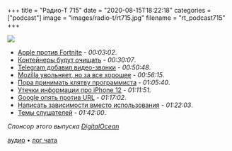 +++
title = "Радио-Т 715"
date = "2020-08-15T18:22:18"
categories = ["podcast"]
image = "images/radio-t/rt715.jpg"
filename = "rt_podcast715"
+++

![](https://radio-t.com/images/radio-t/rt715.jpg)

- [Apple против Fortnite](https://www.theverge.com/2020/8/14/21368651/apple-fortnite-ios-app-store-ban-lawsuit-epic-games-payments) - *00:03:02*.
- [Контейнеры будут очищать](https://www.docker.com/pricing/retentionfaq) - *00:30:07*.
- [Telegram добавил видео-звонки](https://thenextweb.com/apps/2020/08/14/telegram-introduces-end-to-end-encrypted-video-calls/) - *00:50:48*.
- [Mozilla увольняет, но за все хорошее](https://blog.mozilla.org/blog/2020/08/11/changing-world-changing-mozilla/) - *00:56:15*.
- [Пора принимать клятву программиста](https://capitalandgrowth.org/answers/Article/3323627/Microsoft-President-Brad-Smith-Why-We-Urgently-Need-a-Hippocratic-Oath-for-Software-Engineers) - *01:05:40*.
- [Утечки информации про iPhone 12](https://www.tomsguide.com/news/iphone-12-leak-reveals-killer-camera-upgrade-to-fight-galaxy-note-20) - *01:11:51*.
- [Google опять против URL](https://www.androidpolice.com/2020/08/13/google-resumes-its-senseless-attack-on-the-url-bar-hides-full-addresses-on-chrome-canary/) - *01:17:02*.
- [Написать зависимости вместо использования](https://blog.carlmjohnson.net/post/2020/avoid-dependencies/) - *01:22:03*.
- [Темы слушателей](https://radio-t.com/p/2020/08/11/prep-715/) - *01:42:00*.


*Спонсор этого выпуска [DigitalOcean](https://do.co/radiot)*


[аудио](https://cdn.radio-t.com/rt_podcast715.mp3) • [лог чата](https://chat.radio-t.com/logs/radio-t-715.html)
<audio src="https://cdn.radio-t.com/rt_podcast715.mp3" preload="none"></audio>
